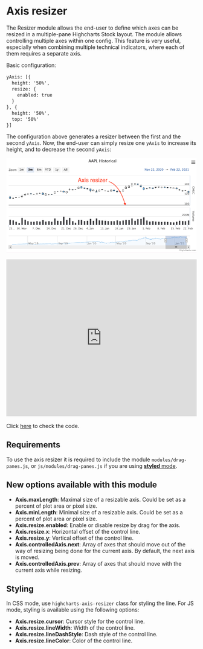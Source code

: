 # Axis resizer

The Resizer module allows the end-user to define which axes can be resized in a multiple-pane Highcharts Stock layout. The module allows controlling multiple axes within one config. This feature is very useful, especially when combining multiple technical indicators, where each of them requires a separate axis.

Basic configuration:

    yAxis: [{
      height: '50%',
      resize: {
        enabled: true
      }
    }, {
      height: '50%',
      top: '50%'
    }]

The configuration above generates a resizer between the first and the second `yAxis`. Now, the end-user can simply resize one `yAxis` to increase its height, and to decrease the second `yAxis`:

![axis-resizer.png](axis-resizer.png)

<iframe style="width: 100%; height: 416px; border: none;" src=https://www.highcharts.com/samples/embed/stock/demo/candlestick-and-volume allow="fullscreen"></iframe>

Click [here](https://jsfiddle.net/gh/get/library/pure/highcharts/highcharts/tree/master/samples/stock/demo/candlestick-and-volume/) to check the code.

## Requirements

To use the axis resizer it is required to include the module `modules/drag-panes.js`, or `js/modules/drag-panes.js` if you are using [**styled** mode](https://highcharts.com/docs/chart-design-and-style/style-by-css).

## New options available with this module

-   **Axis.maxLength**: Maximal size of a resizable axis. Could be set as a percent of plot area or pixel size.
-   **Axis.minLength**: Minimal size of a resizable axis. Could be set as a percent of plot area or pixel size.
-   **Axis.resize.enabled**: Enable or disable resize by drag for the axis.
-   **Axis.resize.x**: Horizontal offset of the control line.
-   **Axis.resize.y**: Vertical offset of the control line.
-   **Axis.controlledAxis.next**: Array of axes that should move out of the way of resizing being done for the current axis. By default, the next axis is moved.
-   **Axis.controlledAxis.prev**: Array of axes that should move with the current axis while resizing.

## Styling

In CSS mode, use `highcharts-axis-resizer` class for styling the line. For JS mode, styling is available using the following options:

-   **Axis.resize.cursor**: Cursor style for the control line.
-   **Axis.resize.lineWidth**: Width of the control line.
-   **Axis.resize.lineDashStyle**: Dash style of the control line.
-   **Axis.resize.lineColor**: Color of the control line.

